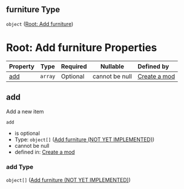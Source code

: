 ## furniture Type

`object` ([Root: Add furniture](generic-properties-root-add-furniture.md))

# Root: Add furniture Properties

| Property    | Type    | Required | Nullable       | Defined by                                                                                                                                                             |
| :---------- | ------- | -------- | -------------- | :--------------------------------------------------------------------------------------------------------------------------------------------------------------------- |
| [add](#add) | `array` | Optional | cannot be null | [Create a mod](generic-properties-root-add-furniture-properties-add-furniture.md "http&#x3A;//www.city-game-studio.com/mod.json#/properties/furniture/properties/add") |

## add

Add a new item


`add`

-   is optional
-   Type: `object[]` ([Add furniture (NOT YET IMPLEMENTED)](generic-properties-root-add-furniture-properties-add-furniture-add-furniture-not-yet-implemented.md))
-   cannot be null
-   defined in: [Create a mod](generic-properties-root-add-furniture-properties-add-furniture.md "http&#x3A;//www.city-game-studio.com/mod.json#/properties/furniture/properties/add")

### add Type

`object[]` ([Add furniture (NOT YET IMPLEMENTED)](generic-properties-root-add-furniture-properties-add-furniture-add-furniture-not-yet-implemented.md))
